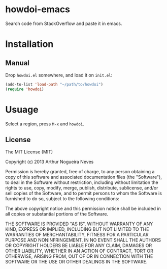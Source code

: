 # howdoi-emacs

Search code from StackOverflow and paste it in emacs.

# Installation

## Manual

Drop `howdoi.el` somewhere, and load it on `init.el`:
```lisp
(add-to-list 'load-path "~/path/to/howdoi")
(require 'howdoi)
```

# Usuage

Select a region, press `M-x` and `howdoi`.

## License

The MIT License (MIT)

Copyright (c) 2013 Arthur Nogueira Neves

Permission is hereby granted, free of charge, to any person obtaining a copy of
this software and associated documentation files (the "Software"), to deal in
the Software without restriction, including without limitation the rights to
use, copy, modify, merge, publish, distribute, sublicense, and/or sell copies of
the Software, and to permit persons to whom the Software is furnished to do so,
subject to the following conditions:

The above copyright notice and this permission notice shall be included in all
copies or substantial portions of the Software.

THE SOFTWARE IS PROVIDED "AS IS", WITHOUT WARRANTY OF ANY KIND, EXPRESS OR
IMPLIED, INCLUDING BUT NOT LIMITED TO THE WARRANTIES OF MERCHANTABILITY, FITNESS
FOR A PARTICULAR PURPOSE AND NONINFRINGEMENT. IN NO EVENT SHALL THE AUTHORS OR
COPYRIGHT HOLDERS BE LIABLE FOR ANY CLAIM, DAMAGES OR OTHER LIABILITY, WHETHER
IN AN ACTION OF CONTRACT, TORT OR OTHERWISE, ARISING FROM, OUT OF OR IN
CONNECTION WITH THE SOFTWARE OR THE USE OR OTHER DEALINGS IN THE SOFTWARE.



